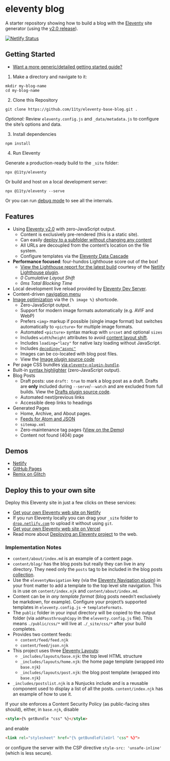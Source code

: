 # eleventy blog

A starter repository showing how to build a blog with the [Eleventy](https://www.11ty.dev/) site generator (using the [v2.0 release](https://www.11ty.dev/blog/eleventy-v2/)).

[![Netlify Status](https://api.netlify.com/api/v1/badges/802669dd-d5f8-4d49-963d-6d57b257c2a2/deploy-status)](https://app.netlify.com/sites/eleventy-base-blog/deploys)

## Getting Started

* [Want a more generic/detailed getting started guide?](https://www.11ty.dev/docs/getting-started/)

1. Make a directory and navigate to it:

```
mkdir my-blog-name
cd my-blog-name
```

2. Clone this Repository

```
git clone https://github.com/11ty/eleventy-base-blog.git .
```

_Optional:_ Review `eleventy.config.js` and `_data/metadata.js` to configure the site’s options and data.

3. Install dependencies

```
npm install
```

4. Run Eleventy

Generate a production-ready build to the `_site` folder:

```
npx @11ty/eleventy
```

Or build and host on a local development server:

```
npx @11ty/eleventy --serve
```

Or you can run [debug mode](https://www.11ty.dev/docs/debugging/) to see all the internals.

## Features

- Using [Eleventy v2.0](https://www.11ty.dev/blog/eleventy-v2/) with zero-JavaScript output.
	- Content is exclusively pre-rendered (this is a static site).
	- Can easily [deploy to a subfolder without changing any content](https://www.11ty.dev/docs/plugins/html-base/)
	- All URLs are decoupled from the content’s location on the file system.
	- Configure templates via the [Eleventy Data Cascade](https://www.11ty.dev/docs/data-cascade/)
- **Performance focused**: four-hundos Lighthouse score out of the box!
	- [View the Lighthouse report for the latest build](https://eleventy-base-blog.netlify.app/reports/lighthouse/) courtesy of the [Netlify Lighthouse plugin](https://github.com/netlify/netlify-plugin-lighthouse).
	- _0 Cumulative Layout Shift_
	- _0ms Total Blocking Time_
- Local development live reload provided by [Eleventy Dev Server](https://www.11ty.dev/docs/dev-server/).
- Content-driven [navigation menu](https://www.11ty.dev/docs/plugins/navigation/)
- [Image optimization](https://www.11ty.dev/docs/plugins/image/) via the `{% image %}` shortcode.
	- Zero-JavaScript output.
	- Support for modern image formats automatically (e.g. AVIF and WebP)
	- Prefers `<img>` markup if possible (single image format) but switches automatically to `<picture>` for multiple image formats.
	- Automated `<picture>` syntax markup with `srcset` and optional `sizes`
	- Includes `width`/`height` attributes to avoid [content layout shift](https://web.dev/cls/).
	- Includes `loading="lazy"` for native lazy loading without JavaScript.
	- Includes [`decoding="async"`](https://developer.mozilla.org/en-US/docs/Web/API/HTMLImageElement/decoding)
	- Images can be co-located with blog post files.
	- View the [Image plugin source code](https://github.com/11ty/eleventy-base-blog/blob/main/eleventy.config.images.js)
- Per page CSS bundles [via `eleventy-plugin-bundle`](https://github.com/11ty/eleventy-plugin-bundle).
- Built-in [syntax highlighter](https://www.11ty.dev/docs/plugins/syntaxhighlight/) (zero-JavaScript output).
- Blog Posts
	- Draft posts: use `draft: true` to mark a blog post as a draft. Drafts are **only** included during `--serve`/`--watch` and are excluded from full builds. View the [Drafts plugin source code](https://github.com/11ty/eleventy-base-blog/blob/main/eleventy.config.drafts.js).
	- Automated next/previous links
	- Accessible deep links to headings
- Generated Pages
	- Home, Archive, and About pages.
	- [Feeds for Atom and JSON](https://www.11ty.dev/docs/plugins/rss/)
	- `sitemap.xml`
	- Zero-maintenance tag pages ([View on the Demo](https://eleventy-base-blog.netlify.app/tags/))
	- Content not found (404) page

## Demos

- [Netlify](https://eleventy-base-blog.netlify.com/)
- [GitHub Pages](https://11ty.github.io/eleventy-base-blog/)
- [Remix on Glitch](https://glitch.com/~11ty-eleventy-base-blog)

## Deploy this to your own site

Deploy this Eleventy site in just a few clicks on these services:

- [Get your own Eleventy web site on Netlify](https://app.netlify.com/start/deploy?repository=https://github.com/11ty/eleventy-base-blog)
- If you run Eleventy locally you can drag your `_site` folder to [`drop.netlify.com`](https://drop.netlify.com/) to upload it without using `git`.
- [Get your own Eleventy web site on Vercel](https://vercel.com/import/project?template=11ty%2Feleventy-base-blog)
- Read more about [Deploying an Eleventy project](https://www.11ty.dev/docs/deployment/) to the web.

### Implementation Notes

- `content/about/index.md` is an example of a content page.
- `content/blog/` has the blog posts but really they can live in any directory. They need only the `posts` tag to be included in the blog posts [collection](https://www.11ty.dev/docs/collections/).
- Use the `eleventyNavigation` key (via the [Eleventy Navigation plugin](https://www.11ty.dev/docs/plugins/navigation/)) in your front matter to add a template to the top level site navigation. This is in use on `content/index.njk` and `content/about/index.md`.
- Content can be in _any template format_ (blog posts needn’t exclusively be markdown, for example). Configure your project’s supported templates in `eleventy.config.js` -> `templateFormats`.
- The `public` folder in your input directory will be copied to the output folder (via `addPassthroughCopy` in the `eleventy.config.js` file). This means `./public/css/*` will live at `./_site/css/*` after your build completes.
- Provides two content feeds:
	- `content/feed/feed.njk`
	- `content/feed/json.njk`
- This project uses three [Eleventy Layouts](https://www.11ty.dev/docs/layouts/):
	- `_includes/layouts/base.njk`: the top level HTML structure
	- `_includes/layouts/home.njk`: the home page template (wrapped into `base.njk`)
	- `_includes/layouts/post.njk`: the blog post template (wrapped into `base.njk`)
- `_includes/postslist.njk` is a Nunjucks include and is a reusable component used to display a list of all the posts. `content/index.njk` has an example of how to use it.

If your site enforces a Content Security Policy (as public-facing sites should), either, in `base.njk`, disable
```html
<style>{% getBundle "css" %}</style>
```
and enable
```html
<link rel="stylesheet" href="{% getBundleFileUrl "css" %}">
```
or configure the server with the CSP directive `style-src: 'unsafe-inline'` (which is less secure).

